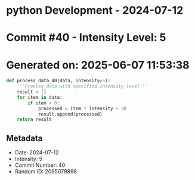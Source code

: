 ﻿# python Development - 2024-07-12
# Commit #40 - Intensity Level: 5
# Generated on: 2025-06-07 11:53:38
```python
def process_data_40(data, intensity=5):
    '''Process data with specified intensity level'''
    result = []
    for item in data:
        if item > 0:
            processed = item * intensity + 38
            result.append(processed)
    return result
```
## Metadata
- Date: 2024-07-12
- Intensity: 5
- Commit Number: 40
- Random ID: 2095079898
